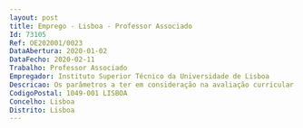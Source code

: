 ```yaml
--- 
layout: post
title: Emprego - Lisboa - Professor Associado
Id: 73105
Ref: OE202001/0023
DataAbertura: 2020-01-02
DataFecho: 2020-02-11
Trabalho: Professor Associado
Empregador: Instituto Superior Técnico da Universidade de Lisboa
Descricao: Os parâmetros a ter em consideração na avaliação curricular dos candidatos em cada uma das vertentes enunciadas em V.2 e a ponderação a atribuir a cada uma delas na classificação final são os que a seguir se discriminam dando se particular importância à relevância, qualidade e atualidade do curriculum vitae do candidato, e às contribuições académicas mais relevantes e de maior impacto selecionadas pelo candidato e identificadas no documento IX.2.b), nos últimos 15 (quinze) anos
CodigoPostal: 1049-001 LISBOA
Concelho: Lisboa
Distrito: Lisboa
--- 
```

